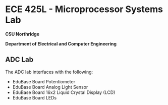 # ECE 425L - Microprocessor Systems Lab
**CSU Northridge**

**Department of Electrical and Computer Engineering**

## ADC Lab
The ADC lab interfaces with the following:
- EduBase Board Potentiometer
- EduBase Board Analog Light Sensor
- EduBase Board 16x2 Liquid Crystal Display (LCD)
- EduBase Board LEDs


